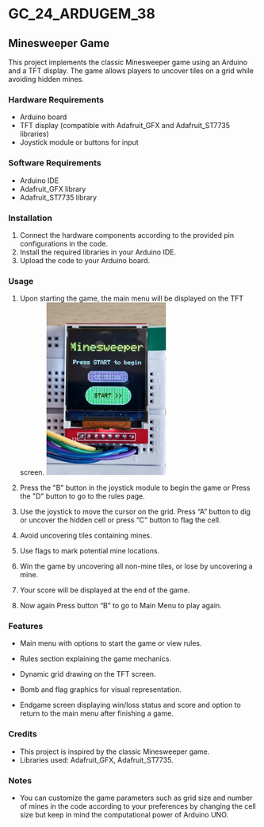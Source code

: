 # GC_24_ARDUGEM_38
## Minesweeper Game
This project implements the classic Minesweeper game using an Arduino and a TFT display. The game allows players to uncover tiles on a grid while avoiding hidden mines.

### Hardware Requirements
- Arduino board
- TFT display (compatible with Adafruit_GFX and Adafruit_ST7735 libraries)
- Joystick module or buttons for input

### Software Requirements
- Arduino IDE
- Adafruit_GFX library
- Adafruit_ST7735 library

### Installation
1. Connect the hardware components according to the provided pin configurations in the code.
2. Install the required libraries in your Arduino IDE.
3. Upload the code to your Arduino board.

### Usage
1. Upon starting the game, the main menu will be displayed on the TFT screen.
 ![Main_Menu](image/mainmenu.png)
2. Press the "B" button in the joystick module to begin the game or Press the "D" button to go to the rules page.
4. Use the joystick to move the cursor on the grid. Press “A” button to dig or uncover the hidden cell or press “C” button to flag the cell.
 	 	 
5. Avoid uncovering tiles containing mines.
6. Use flags to mark potential mine locations.
7. Win the game by uncovering all non-mine tiles, or lose by uncovering a mine.
                  	
8. Your score will be displayed at the end of the game.
9. Now again Press button “B” to go to Main Menu to play again.

### Features
- Main menu with options to start the game or view rules.
 
- Rules section explaining the game mechanics.
   
- Dynamic grid drawing on the TFT screen.
 
- Bomb and flag graphics for visual representation.
 		 
- Endgame screen displaying win/loss status and score and option to return to the main menu after finishing a game.
 	 

### Credits
- This project is inspired by the classic Minesweeper game.
- Libraries used: Adafruit_GFX, Adafruit_ST7735.

### Notes
- You can customize the game parameters such as grid size and number of mines in the code according to your preferences by changing the cell size but keep in mind the computational power of Arduino UNO.

